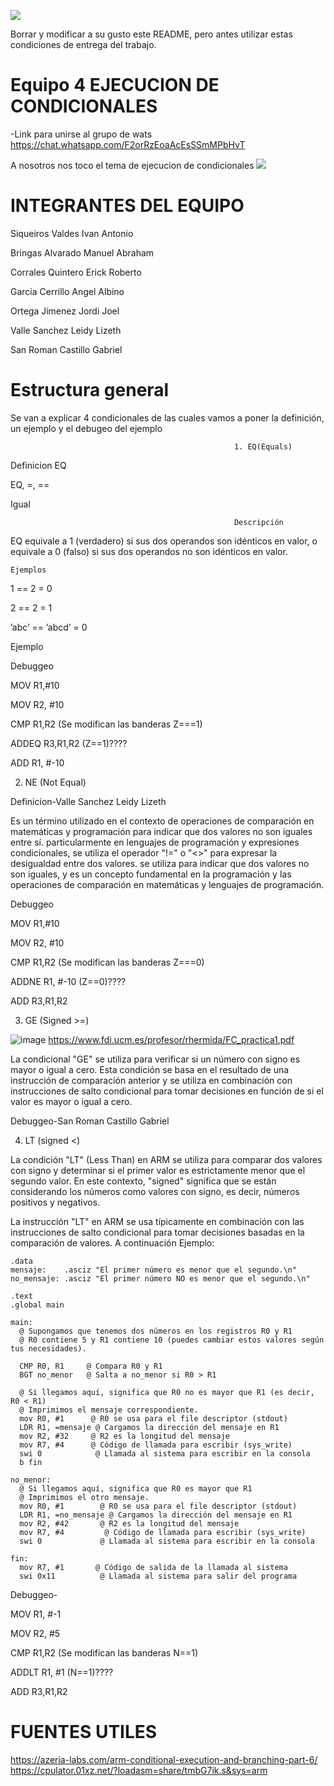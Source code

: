 ![](https://s3.amazonaws.com/videos.pentesteracademy.com/videos/badges/low/arm-assembly.png)

Borrar y modificar a su gusto este README, pero antes utilizar estas condiciones de entrega del trabajo.

# Equipo 4 EJECUCION DE CONDICIONALES

-Link para  unirse al grupo de wats
https://chat.whatsapp.com/F2orRzEoaAcEsSSmMPbHvT

A nosotros nos toco el tema de ejecucion de condicionales
![](https://i.imgur.com/Ro3FCuD.png)


# INTEGRANTES DEL EQUIPO
Siqueiros Valdes Ivan Antonio

Bringas Alvarado Manuel Abraham

Corrales Quintero Erick Roberto

Garcia Cerrillo Angel Albino

Ortega Jimenez Jordi Joel

Valle Sanchez Leidy Lizeth

San Roman Castillo Gabriel

# Estructura general
Se van a explicar 4 condicionales de las cuales vamos a poner la definición, un ejemplo y el debugeo del ejemplo

                                                      1. EQ(Equals)

  Definicion EQ
 
EQ, =, ==

Igual

                                                      Descripción

EQ equivale a 1 (verdadero) si sus dos operandos son idénticos en valor, o equivale a 0 (falso) si sus dos operandos no son idénticos en valor.

    Ejemplos
       
1 == 2 = 0

2 == 2 = 1

’abc’ == ’abcd’ = 0

Ejemplo




  Debuggeo
  
MOV R1,#10

MOV R2, #10

CMP R1,R2 (Se modifican las banderas Z===1)

ADDEQ R3,R1,R2 (Z==1)????

ADD R1, #-10

2. NE (Not Equal)

  Definicion-Valle Sanchez Leidy Lizeth
  
  Es un término utilizado en el contexto de operaciones de comparación en matemáticas y programación para indicar que dos valores no son iguales entre sí. particularmente en lenguajes de programación y expresiones condicionales, se utiliza el operador "!=" o "<>" para expresar la desigualdad entre dos valores. se utiliza para indicar que dos valores no son iguales, y es un concepto fundamental en la programación y las operaciones de comparación en matemáticas y lenguajes de programación.
  

Debuggeo

MOV R1,#10

MOV R2, #10

CMP R1,R2 (Se modifican las banderas Z===0)

ADDNE R1, #-10 (Z==0)????

ADD R3,R1,R2


3. GE (Signed >=)

![image](https://github.com/tectijuana/armexpos-duran-duran/assets/99369099/508969b6-0bca-4987-8c9d-6184fcaa0918)
https://www.fdi.ucm.es/profesor/rhermida/FC_practica1.pdf

  La condicional "GE" se utiliza para verificar si un número con signo es mayor o igual a cero. Esta condición se basa en el 
  resultado de una instrucción de comparación anterior y se utiliza en combinación con instrucciones de salto condicional
  para tomar decisiones en función de si el valor es mayor o igual a cero.


  Debuggeo-San Roman Castillo Gabriel

4. LT (signed <)

  La condición "LT" (Less Than) en ARM se utiliza para comparar dos valores con signo y determinar si el primer valor 
  es estrictamente menor que el segundo valor. En este contexto, "signed" significa que se 
  están considerando los números como valores con signo, es decir, números positivos y negativos.

  La instrucción "LT" en ARM se usa típicamente en combinación con las instrucciones de salto condicional para 
  tomar decisiones basadas en la comparación de valores. A continuación
  Ejemplo:

    .data
    mensaje:    .asciz "El primer número es menor que el segundo.\n"
    no_mensaje: .asciz "El primer número NO es menor que el segundo.\n"

    .text
    .global main

    main:
      @ Supongamos que tenemos dos números en los registros R0 y R1
      @ R0 contiene 5 y R1 contiene 10 (puedes cambiar estos valores según tus necesidades).

      CMP R0, R1     @ Compara R0 y R1
      BGT no_menor   @ Salta a no_menor si R0 > R1

      @ Si llegamos aquí, significa que R0 no es mayor que R1 (es decir, R0 < R1)
      @ Imprimimos el mensaje correspondiente.
      mov R0, #1      @ R0 se usa para el file descriptor (stdout)
      LDR R1, =mensaje @ Cargamos la dirección del mensaje en R1
      mov R2, #32     @ R2 es la longitud del mensaje
      mov R7, #4      @ Código de llamada para escribir (sys_write)
      swi 0            @ Llamada al sistema para escribir en la consola
      b fin

    no_menor:
      @ Si llegamos aquí, significa que R0 es mayor que R1
      @ Imprimimos el otro mensaje.
      mov R0, #1        @ R0 se usa para el file descriptor (stdout)
      LDR R1, =no_mensaje @ Cargamos la dirección del mensaje en R1
      mov R2, #42       @ R2 es la longitud del mensaje
      mov R7, #4         @ Código de llamada para escribir (sys_write)
      swi 0             @ Llamada al sistema para escribir en la consola

    fin:
      mov R7, #1       @ Código de salida de la llamada al sistema
      swi 0x11          @ Llamada al sistema para salir del programa

  Debuggeo-

MOV R1, #-1

MOV R2, #5

CMP R1,R2 (Se modifican las banderas N==1)

ADDLT R1, #1 (N==1)????

ADD R3,R1,R2

# FUENTES UTILES
https://azeria-labs.com/arm-conditional-execution-and-branching-part-6/
https://cpulator.01xz.net/?loadasm=share/tmbG7ik.s&sys=arm


